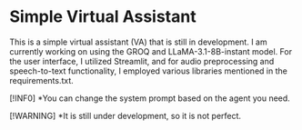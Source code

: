 # Simple Virtual Assistant
This is a simple virtual assistant (VA) that is still in development. I am currently working on using the GROQ and LLaMA-3.1-8B-instant model. For the user interface, I utilized Streamlit, and for audio preprocessing and speech-to-text functionality, I employed various libraries mentioned in the requirements.txt.

[!INF0] *You can change the system prompt based on the agent you need.

[!WARNING] *It is still under development, so it is not perfect.

